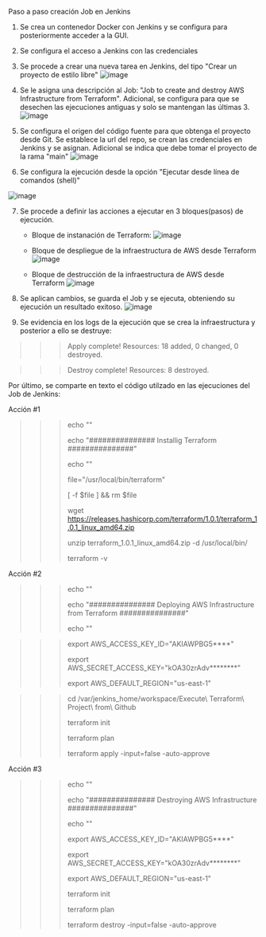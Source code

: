 
Paso a paso creación Job en Jenkins

1. Se crea un contenedor Docker con Jenkins y se configura para posteriormente acceder a la GUI.
2. Se configura el acceso a Jenkins con las credenciales
3. Se procede a crear una nueva tarea en Jenkins, del tipo "Crear un proyecto de estilo libre"
  ![image](https://user-images.githubusercontent.com/86692845/124375822-a9993900-dc69-11eb-93a2-4c677a17adaf.png)
  
4. Se le asigna una descripción al Job: "Job to create and destroy AWS Infrastructure from Terraform". Adicional, se configura para que se desechen las ejecuciones antiguas y solo se mantengan las últimas 3.
  ![image](https://user-images.githubusercontent.com/86692845/124375885-ecf3a780-dc69-11eb-9d47-dac0acc16540.png)
  
5. Se configura el origen del código fuente para que obtenga el proyecto desde Git. Se establece la url del repo, se crean las credenciales en Jenkins y se asignan. Adicional se indica que debe tomar el proyecto de la rama "main"
  ![image](https://user-images.githubusercontent.com/86692845/124375948-42c84f80-dc6a-11eb-82aa-8c75fd1427a4.png)
  
6. Se configura la ejecución desde la opción "Ejecutar desde línea de comandos (shell)"
 
  ![image](https://user-images.githubusercontent.com/86692845/124376001-74d9b180-dc6a-11eb-846c-f3370d5b9a0e.png)
  
7. Se procede a definir las acciones a ejecutar en 3 bloques(pasos) de ejecución.
   - Bloque de instanación de Terraform:
     ![image](https://user-images.githubusercontent.com/86692845/124376041-a18dc900-dc6a-11eb-9b87-d326bc40bbb6.png)
     
   - Bloque de despliegue de la infraestructura de AWS desde Terraform
     ![image](https://user-images.githubusercontent.com/86692845/124376084-de59c000-dc6a-11eb-8b3b-c055ea52db75.png)
     
   - Bloque de destrucción de la infraestructura de AWS desde Terraform
     ![image](https://user-images.githubusercontent.com/86692845/124376308-07c71b80-dc6c-11eb-82b7-f087e0ac5e2c.png)
 
8. Se aplican cambios, se guarda el Job y se ejecuta, obteniendo su ejecución un resultado exitoso.
  ![image](https://user-images.githubusercontent.com/86692845/124376561-30034a00-dc6d-11eb-84cf-f723f1532238.png)

9. Se evidencia en los logs de la ejecución que se crea la infraestructura y posterior a ello se destruye:
>>> Apply complete! Resources: 18 added, 0 changed, 0 destroyed.

>>> Destroy complete! Resources: 8 destroyed.

Por último, se comparte en texto el código utilzado en las ejecuciones del Job de Jenkins:

Acción #1
>>> echo ""
>>> 
>>> echo "############### Installig Terraform ###############"
>>> 
>>> echo ""
>>> 
>>> file="/usr/local/bin/terraform"
>>> 
>>> [ -f $file ] && rm $file
>>> 
>>> wget https://releases.hashicorp.com/terraform/1.0.1/terraform_1.0.1_linux_amd64.zip
>>> 
>>> unzip terraform_1.0.1_linux_amd64.zip -d /usr/local/bin/
>>> 
>>> terraform -v
>>> 


Acción #2

>>> echo ""
>>> 
>>> echo "############### Deploying AWS Infrastructure from Terraform ###############"
>>> 
>>> echo ""
>>> 

>>> export AWS_ACCESS_KEY_ID="AKIAWPBG5****"
>>> 
>>> export AWS_SECRET_ACCESS_KEY="kOA30zrAdv********"
>>> 
>>> export AWS_DEFAULT_REGION="us-east-1"
>>> 

>>> cd /var/jenkins_home/workspace/Execute\ Terraform\ Project\ from\ Github
>>> 
>>> terraform init
>>> 
>>> terraform plan
>>> 
>>> terraform apply -input=false -auto-approve
>>> 

Acción #3
>>> echo ""
>>> 
>>> echo "############### Destroying AWS Infrastructure ###############"
>>> 
>>> echo ""
>>> 
>>> export AWS_ACCESS_KEY_ID="AKIAWPBG5****"
>>> 
>>> export AWS_SECRET_ACCESS_KEY="kOA30zrAdv********"
>>> 
>>> export AWS_DEFAULT_REGION="us-east-1"
>>> 
>>> terraform init
>>> 
>>> terraform plan
>>> 
>>> terraform destroy -input=false -auto-approve

  
